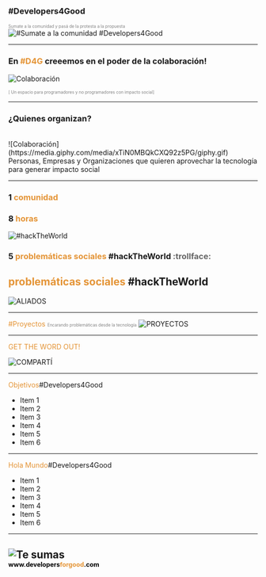 ### #Developers4Good [](http://www.developersforgood.com)
<span style="color:gray; font-size:0.6em;">Sumate a la comunidad y pasá de la protesta a la propuesta</span>
![#Sumate a la comunidad #Developers4Good](http://www.mobilemonday.net/rm/1.gif)

---

### En <span style="color: #e49436; text-transform: none">#D4G</span> creeemos en el poder de la colaboración!
![Colaboración](https://media.giphy.com/media/cJ6koIC4PecNO/giphy.gif)

<span style="color:gray; font-size:0.6em;">[ Un espacio para programadores y no programadores con impacto social]</span>

---

### ¿Quienes organizan?
<br>
![Colaboración](https://media.giphy.com/media/xTiN0MBQkCXQ92z5PG/giphy.gif)
<br>
Personas, Empresas y Organizaciones que quieren aprovechar la tecnología para generar impacto social 

---

### 1 <span style="color: #e49436">comunidad</span>
### 8 <span style="color: #e49436">horas</span>
![#hackTheWorld](https://media.giphy.com/media/uRz0rfdjuIsrC/giphy.gif)
### 5 <span style="color: #e49436">problemáticas sociales</span> #hackTheWorld <span style="color: #666666">:trollface:</span>

<span style="color: #e49436">problemáticas sociales</span> #hackTheWorld 
---

![ALIADOS](http://developersforgood.com/assets/css/images/D4G_aliados.png)

---

<span style="color: #e49436">#Proyectos</span>
<span style="color:gray; font-size:0.6em;">Encarando problemáticas desde la tecnología</span>
![PROYECTOS](http://revistalima.com.ar/wp-content/uploads/2017/05/Samsung.jpg)

---

<span style="color: #e49436">GET THE WORD OUT!</span>

![COMPARTÍ](https://media.giphy.com/media/3hvmlYNsOTFWE/giphy.gif)

---

<span style="color: #e49436">Objetivos</span>#Developers4Good

- Item 1
- Item 2
- Item 3
- Item 4
- Item 5
- Item 6

---

<span style="color: #e49436">Hola Mundo</span>#Developers4Good

- Item 1
- Item 2
- Item 3
- Item 4
- Item 5
- Item 6


---
[](http://www.developersforgood.com)
![Te sumas](http://www.resistenciahuemul.com.ar/imgs/noticias/Acciones%20sociales31%20Argentina.%20Emprendedores%20y%20la%20ayuda%20economica%20de%20usuarios%20%2021May16.gif)
<br>
<span style="font-size: 0.6em;"><span style="color:black">www.</span><span style="color:black">developers</span><span style="color: #e49436">forgood</span><span style="color: black">.com</span>
--

